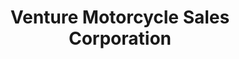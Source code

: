 ---
title: "Venture Motorcycle Sales Corporation"
url: /rosario/venture-motorcycle-sales-corporation/
shop: motorcycle
---